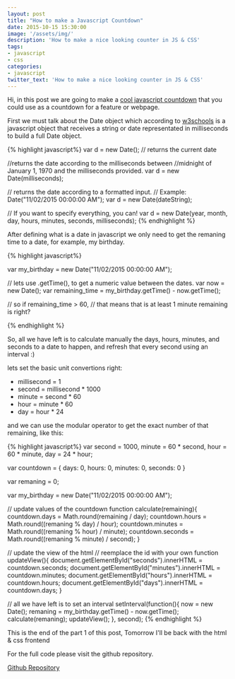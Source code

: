```yaml
---
layout: post
title: "How to make a Javascript Countdown"
date: 2015-10-15 15:30:00
image: '/assets/img/'
description: 'How to make a nice looking counter in JS & CSS'
tags:
- javascript
- css
categories:
- javascript
twitter_text: 'How to make a nice looking counter in JS & CSS'
---
```

Hi, in this post we are going to make a [cool javascript countdown](https://chamoysvoice.github.io/birthday) that you could use as a countdown for a feature or webpage.

First we must talk about the Date object which according to [w3schools](http://www.w3schools.com/jsref/jsref_obj_date.asp) is a javascript object that receives a string or date representated in milliseconds to build a full Date object.

{% highlight javascript%}
var d = new Date(); // returns the current date

//returns the date according to the milliseconds between
//midnight of January 1, 1970 and the milliseconds provided.
var d = new Date(milliseconds);

// returns the date according to a formatted input.
// Example: Date("11/02/2015 00:00:00 AM");
var d = new Date(dateString);

// If you want to specify everything, you can!
var d = new Date(year, month, day, hours, minutes, seconds, milliseconds);
{% endhighlight %}

After defining what is a date in javascript we only need to get the remaning time to a date, for example, my birthday.

{% highlight javascript%}

var my_birthday = new Date("11/02/2015 00:00:00 AM");

// lets use .getTime(), to get a numeric value between the dates.
var now = new Date();
var remaining_time = my_birthday.getTime() - now.getTime();

// so if remaining_time > 60,
// that means that is at least 1 minute remaining is right?

{% endhighlight %}

So, all we have left is to calculate manually the days, hours, minutes, and seconds to a date to happen, and refresh that every second using an interval :)

lets set the basic unit convertions right:


- millisecond = 1
- second = millisecond * 1000
- minute = second * 60
- hour = minute * 60
- day = hour * 24

and we can use the modular operator to get the exact number of that remaining, like this:

{% highlight javascript%}
var second = 1000,
minute = 60 * second,
hour = 60 * minute,
day = 24 * hour;

var countdown = {
  days: 0,
  hours: 0,
  minutes: 0,
  seconds: 0
}

var remaning = 0;

var my_birthday = new Date("11/02/2015 00:00:00 AM");

// update values of the countdown
function calculate(remaining){
  countdown.days = Math.round(remaining / day);
  countdown.hours  = Math.round((remaning % day) / hour);
  countdown.minutes = Math.round((remaning % hour) / minute);
  countdown.seconds = Math.round((remaning % minute) / second);
}

// update the view of the html
// reemplace the id with your own
function updateView(){
  document.getElementById("seconds").innerHTML = countdown.seconds;
  document.getElementById("minutes").innerHTML = countdown.minutes;
  document.getElementById("hours").innerHTML = countdown.hours;
  document.getElementById("days").innerHTML = countdown.days;
}

// all we have left is to set an interval
setInterval(function(){
  now = new Date();
  remaning = my_birthday.getTime() - now.getTime();
  calculate(remaning);
  updateView();
}, second);
{% endhighlight %}

This is the end of the part 1 of this post, Tomorrow I'll be back with the html & css frontend

For the full code please visit the github repository.

[Github Repository](https://github.com/chamoysvoice/birthday)
